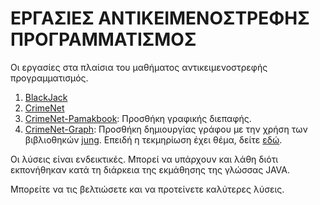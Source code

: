 # ΕΡΓΑΣΙΕΣ ΑΝΤΙΚΕΙΜΕΝΟΣΤΡΕΦΗΣ ΠΡΟΓΡΑΜΜΑΤΙΣΜΟΣ

Οι εργασίες στα πλαίσια του μαθήματος αντικειμενοστρεφής προγραμματισμός.

1. [BlackJack](./1.Blackjack)  
2. [CrimeNet](./2.CrimeNet)  
3. [CrimeNet-Pamakbook](./3.CrineNet-Pamakbook): Προσθήκη γραφικής διεπαφής.  
4. [CrimeNet-Graph](./4.CrimeNet-Graph): Προσθήκη δημιουργίας γράφου με την χρήση των βιβλιοθηκών [jung](https://sourceforge.net/projects/jung/files/). Επειδή η τεκμηρίωση έχει θέμα, δείτε [εδώ](https://jgrapht.org/javadoc-1.4.0/org/jgrapht/GraphMetrics.html#%3Cinit%3E()).   

Οι λύσεις είναι ενδεικτικές. Μπορεί να υπάρχουν και λάθη διότι εκπονήθηκαν κατά τη διάρκεια της εκμάθησης της γλώσσας JAVA.  

Μπορείτε να τις βελτιώσετε και να προτείνετε καλύτερες λύσεις.


